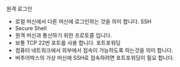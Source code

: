 원격 로그인
- 로컬 머신에서 다른 머신에 로그인하는 것을 의미 합니다.
SSH
- Secure Shell
- 원격 머신과 통신하기 위한 프로토콜 입니다.
- 보통 TCP 22번 포트를 사용 합니다.
포트포워딩
- 컴퓨터 네트워크에서 외부에서 접속이 가능하도록 하는것을 의미 합니다.
- 버추어박스의 가상 머신에 SSH로 접속하려면 포트포워딩이 필요 합니다.
